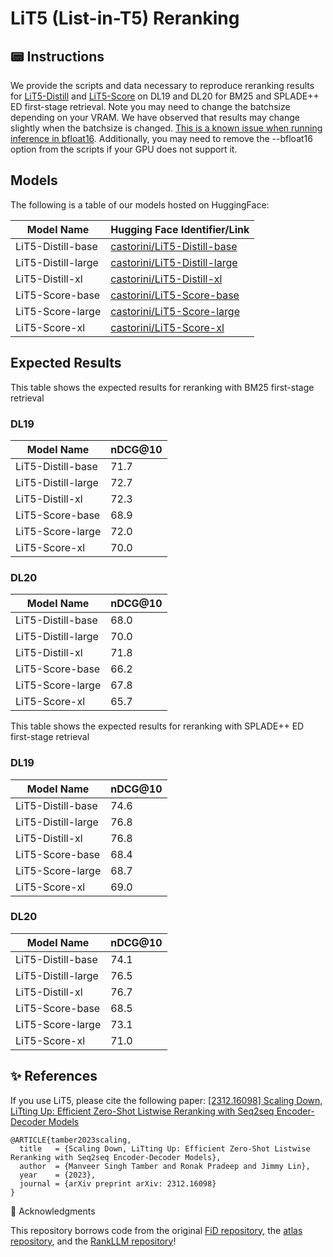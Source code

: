# LiT5 (List-in-T5) Reranking

## 📟 Instructions

We provide the scripts and data necessary to reproduce reranking results for [LiT5-Distill](LiT5-Distill.sh) and [LiT5-Score](LiT5-Score.sh) on DL19 and DL20 for BM25 and SPLADE++ ED first-stage retrieval. Note you may need to change the batchsize depending on your VRAM. We have observed that results may change slightly when the batchsize is changed. [This is a known issue when running inference in bfloat16](https://github.com/huggingface/transformers/issues/25921). Additionally, you may need to remove the --bfloat16 option from the scripts if your GPU does not support it.

## Models

The following is a table of our models hosted on HuggingFace:

| Model Name            | Hugging Face Identifier/Link                                                         |
|-----------------------|--------------------------------------------------------------------------------------|
| LiT5-Distill-base     | [castorini/LiT5-Distill-base](https://huggingface.co/castorini/LiT5-Distill-base)    |
| LiT5-Distill-large    | [castorini/LiT5-Distill-large](https://huggingface.co/castorini/LiT5-Distill-large)  |
| LiT5-Distill-xl       | [castorini/LiT5-Distill-xl](https://huggingface.co/castorini/LiT5-Distill-xl)        |
| LiT5-Score-base       | [castorini/LiT5-Score-base](https://huggingface.co/castorini/LiT5-Score-base)        |
| LiT5-Score-large      | [castorini/LiT5-Score-large](https://huggingface.co/castorini/LiT5-Score-large)      |
| LiT5-Score-xl         | [castorini/LiT5-Score-xl](https://huggingface.co/castorini/LiT5-Score-xl)            |


## Expected Results

This table shows the expected results for reranking with BM25 first-stage retrieval

### DL19
| Model Name            | nDCG@10 |
|-----------------------|---------|
| LiT5-Distill-base     |    71.7 |
| LiT5-Distill-large    |    72.7 |
| LiT5-Distill-xl       |    72.3 |
| LiT5-Score-base       |    68.9 |
| LiT5-Score-large      |    72.0 |
| LiT5-Score-xl         |    70.0 |

### DL20
| Model Name            | nDCG@10 |
|-----------------------|---------|
| LiT5-Distill-base     |    68.0 |
| LiT5-Distill-large    |    70.0 |
| LiT5-Distill-xl       |    71.8 |
| LiT5-Score-base       |    66.2 |
| LiT5-Score-large      |    67.8 |
| LiT5-Score-xl         |    65.7 |

This table shows the expected results for reranking with SPLADE++ ED first-stage retrieval

### DL19
| Model Name            | nDCG@10 |
|-----------------------|---------|
| LiT5-Distill-base     |    74.6 |
| LiT5-Distill-large    |    76.8 |
| LiT5-Distill-xl       |    76.8 |
| LiT5-Score-base       |    68.4 |
| LiT5-Score-large      |    68.7 |
| LiT5-Score-xl         |    69.0 |

### DL20
| Model Name            | nDCG@10 |
|-----------------------|---------|
| LiT5-Distill-base     |    74.1 |
| LiT5-Distill-large    |    76.5 |
| LiT5-Distill-xl       |    76.7 |
| LiT5-Score-base       |    68.5 |
| LiT5-Score-large      |    73.1 |
| LiT5-Score-xl         |    71.0 |

## ✨ References

If you use LiT5, please cite the following paper: 
[[2312.16098] Scaling Down, LiTting Up: Efficient Zero-Shot Listwise Reranking with Seq2seq Encoder-Decoder Models](https://arxiv.org/abs/2312.16098)

```
@ARTICLE{tamber2023scaling,
  title   = {Scaling Down, LiTting Up: Efficient Zero-Shot Listwise Reranking with Seq2seq Encoder-Decoder Models},
  author  = {Manveer Singh Tamber and Ronak Pradeep and Jimmy Lin},
  year    = {2023},
  journal = {arXiv preprint arXiv: 2312.16098}
}
```

🙏 Acknowledgments

This repository borrows code from the original [FiD repository](https://github.com/facebookresearch/FiD), the [atlas repository](https://github.com/facebookresearch/atlas), and the [RankLLM repository](https://github.com/castorini/rank_llm)! 
